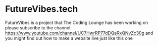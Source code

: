 # FutureVibes.tech
FutureVibes is a project that The Coding Lounge has been working on please subscribe to the channel https://www.youtube.com/channel/UC7HwrRP77dDQaRxQNvZc30g and you might find out how to make a website live just like this one
